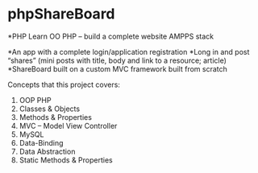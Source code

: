 # phpShareBoard

*PHP Learn OO PHP – build a complete website AMPPS stack

*An app with a complete login/application registration
*Long in and post “shares” (mini posts with title, body and link to a resource; article)
*ShareBoard built on a custom MVC framework built from scratch

Concepts that this project covers:
1.	OOP PHP
2.	Classes & Objects
3.	Methods & Properties
4.	MVC – Model View Controller
5.	MySQL
6.	Data-Binding
7.	Data Abstraction
8.	Static Methods & Properties

